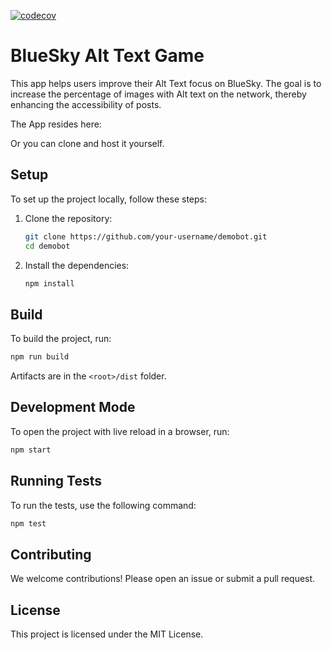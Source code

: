 [![codecov](https://codecov.io/github/YonatanKra/bluesky-alttext-game/branch/main/graph/badge.svg?token=tODm86NDMZ)](https://codecov.io/github/YonatanKra/bluesky-alttext-game)

# BlueSky Alt Text Game

This app helps users improve their Alt Text focus on BlueSky. The goal is to increase the percentage of images with Alt text on the network, thereby enhancing the accessibility of posts.

The App resides here:

Or you can clone and host it yourself.

## Setup

To set up the project locally, follow these steps:

1. Clone the repository:
    ```sh
    git clone https://github.com/your-username/demobot.git
    cd demobot
    ```

2. Install the dependencies:
    ```sh
    npm install
    ```

## Build

To build the project, run:
```sh
npm run build
```
Artifacts are in the `<root>/dist` folder.

## Development Mode
To open the project with live reload in a browser, run:
```sh
npm start
```

## Running Tests

To run the tests, use the following command:
```sh
npm test
```

## Contributing

We welcome contributions! Please open an issue or submit a pull request.

## License

This project is licensed under the MIT License.
